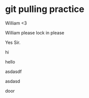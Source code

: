 # git pulling practice
William <3

William please lock in please 

Yes Sir.

hi

hello

asdasdf

asdasd

door
